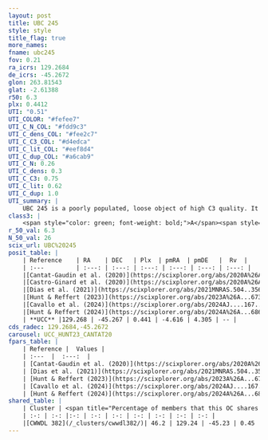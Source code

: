 ```yaml
---
layout: post
title: UBC 245
style: style
title_flag: true
more_names: 
fname: ubc245
fov: 0.21
ra_icrs: 129.2684
de_icrs: -45.2672
glon: 263.81543
glat: -2.61388
r50: 6.3
plx: 0.4412
UTI: "0.51"
UTI_COLOR: "#fefee7"
UTI_C_N_COL: "#fdd9c3"
UTI_C_dens_COL: "#fee2c7"
UTI_C_C3_COL: "#d4edca"
UTI_C_lit_COL: "#eef8d4"
UTI_C_dup_COL: "#a6cab9"
UTI_C_N: 0.26
UTI_C_dens: 0.3
UTI_C_C3: 0.75
UTI_C_lit: 0.62
UTI_C_dup: 1.0
UTI_summary: |
    UBC 245 is a poorly populated, loose object of high C3 quality. It is moderately studied in the literature. This object shares a moderate percentage of members with a later reported entry.
class3: |
    <span style="color: green; font-weight: bold;">A</span><span style="color: #FFC300; font-weight: bold;">B</span>
r_50_val: 6.3
N_50_val: 26
scix_url: UBC%20245
posit_table: |
    | Reference    | RA    | DEC   | Plx  | pmRA  | pmDE   |  Rv  |
    | :---         | :---: | :---: | :---: | :---: | :---: | :---: |
    |[Cantat-Gaudin et al. (2020)](https://scixplorer.org/abs/2020A%26A...640A...1C) | 129.276 | -45.245 | 0.423 | -4.629 | 4.294 | -- |
    |[Castro-Ginard et al. (2020)](https://scixplorer.org/abs/2020A%26A...635A..45C) | 129.318 | -45.244 | 0.428 | -4.634 | 4.294 | -- |
    |[Dias et al. (2021)](https://scixplorer.org/abs/2021MNRAS.504..356D) | 129.319 | -45.227 | 0.424 | -4.635 | 4.312 | -- |
    |[Hunt & Reffert (2023)](https://scixplorer.org/abs/2023A%26A...673A.114H) | 129.27 | -45.337 | 0.447 | -4.612 | 4.305 | -- |
    |[Cavallo et al. (2024)](https://scixplorer.org/abs/2024AJ....167...12C) | 129.354 | -45.253 | 0.446 | -- | -- | -- |
    |[Hunt & Reffert (2024)](https://scixplorer.org/abs/2024A%26A...686A..42H) | 129.27 | -45.337 | 0.447 | -4.612 | 4.305 | -- |
    | **UCC** |129.268 | -45.267 | 0.441 | -4.616 | 4.305 | -- | 
cds_radec: 129.2684,-45.2672
carousel: UCC_HUNT23_CANTAT20
fpars_table: |
    | Reference |  Values |
    | :---  |  :---:  |
    | [Cantat-Gaudin et al. (2020)](https://scixplorer.org/abs/2020A%26A...640A...1C) | `AVNN=0.92, DMNN=11.81, AgeNN=7.54` |
    | [Dias et al. (2021)](https://scixplorer.org/abs/2021MNRAS.504..356D) | `Av=1.586, Dist=2186, logage=7.158, [Fe/H]=0.117` |
    | [Hunt & Reffert (2023)](https://scixplorer.org/abs/2023A%26A...673A.114H) | `AV50=1.437, diffAV50=0.817, MOD50=11.672, logAge50=7.325` |
    | [Cavallo et al. (2024)](https://scixplorer.org/abs/2024AJ....167...12C) | `AV50=1.65, dMod50=11.58, logAge50=7.24, [Fe/H]50=-0.35` |
    | [Hunt & Reffert (2024)](https://scixplorer.org/abs/2024A%26A...686A..42H) | `MassJ=205.549` |
shared_table: |
    | Cluster | <span title="Percentage of members that this OC shares with the ones listed">%</span>   | RA   | DEC   | Plx   | pmRA  | pmDE  | Rv | UTI |
    | :-: | :-: |:-: | :-: | :-: | :-: | :-: | :-: | :-: |
    |[CWWDL 382](/_clusters/cwwdl382/)| 46.2 | 129.24 | -45.23 | 0.45 | -4.58 | 4.36 | -- |0.1 |
---
```


